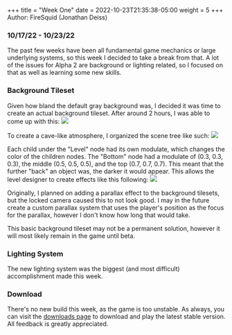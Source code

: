 +++
title = "Week One"
date =  2022-10-23T21:35:38-05:00
weight = 5
+++
Author: FireSquid (Jonathan Deiss)

### 10/17/22 - 10/23/22
The past few weeks have been all fundamental game mechanics or large underlying systems, so this week I decided to take a break from that. A lot of the issues for Alpha 2 are background or lighting related, so I focused on that as well as learning some new skills. 

### Background Tileset
Given how bland the default gray background was, I decided it was time to create an actual background tileset. After around 2 hours, I was able to come up with this:
![](/images/devlog/background_tileset.png)

To create a cave-like atmosphere, I organized the scene tree like such:
![](/images/devlog/background_tree.png)

Each child under the "Level" node had its own modulate, which changes the color of the children nodes. The "Bottom" node had a modulate of (0.3, 0.3, 0.3), the middle (0.5, 0.5, 0.5), and the top (0.7, 0.7, 0.7). This meant that the further "back" an object was, the darker it would appear. This allows the level designer to create effects like this following: 
![](/images/devlog/new_background_preview.png)

Originally, I planned on adding a parallax effect to the background tilesets, but the locked camera caused this to not look good. I may in the future create a custom parallax system that uses the player's position as the focus for the parallax, however I don't know how long that would take.

This basic background tileset may not be a permanent solution, however it will most likely remain in the game until beta.

### Lighting System
The new lighting system was the biggest (and most difficult) accomplishment made this week. 


### Download
There's no new build this week, as the game is too unstable. As always, you can visit the [downloads page](../../download) to download and play the latest stable version. All feedback is greatly appreciated.